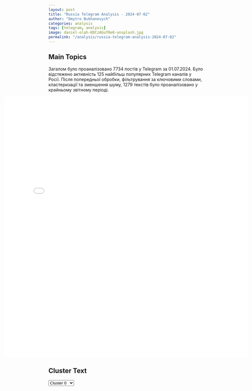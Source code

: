 ```yaml
---
layout: post
title: "Russia Telegram Analysis - 2024-07-02"
author: "Dmytro Bukhanevych"
categories: analysis
tags: [telegram, analysis]
image: daniel-olah-KDCzAGuf0e8-unsplash.jpg
permalink: "/analysis/russia-telegram-analysis-2024-07-02"
---
```


<style>
    /* Adjusting iframe-container styles */
    .wide-iframe-container {
        width: calc(100% + 30vw);  /* Extending the width */
        margin-left: -15vw;       /* Negative margin to push to the left */
        overflow: hidden;         /* In case the iframe content spills over */
    }

    .wide-iframe-container iframe {
        width: 100%;  /* Making the iframe take the full width of its container */
        border: none; /* Removing any borders from the iframe */
    }

    /* Toggle mechanism */
    .hidden {
        display: none;
    }
    
    .show-content-target:checked + .show-content {
        display: block;
    }
</style>

<h2>Main Topics</h2>
<p>Загалом було проаналізовано 7734 постів у Telegram за 01.07.2024. Було відстежено активність 125 найбільш популярних Telegram каналів у Росії. Після попередньої обробки, фільтрування за ключовими словами, кластеризації та зменшення шуму, 1279 текстів було проаналізовано у крайньому звітному періоді.</p>
<!-- Embedding Main Plotly Visualization -->
<div class="wide-iframe-container">
    <iframe src="{{site.baseurl}}/visualizations/2024-07-02/fig_topics_time.html" height="850"></iframe>
</div>


<h2>Cluster Text</h2>

<!-- Dropdown to select a cluster -->
<select id="clusterSelector" onchange="displayClusterText()">
<option value="0">Cluster 0</option><option value="1">Cluster 1</option><option value="2">Cluster 2</option><option value="3">Cluster 3</option><option value="4">Cluster 4</option><option value="5">Cluster 5</option><option value="6">Cluster 6</option><option value="7">Cluster 7</option><option value="8">Cluster 8</option><option value="9">Cluster 9</option><option value="10">Cluster 10</option><option value="11">Cluster 11</option>
</select>

<!-- Display area for the selected cluster's text -->
<div id="clusterTextDisplay" class="hidden"></div>

<script type="text/javascript">
    var clusterDetails = {"0": "<b>Total Posts:</b> 76<br><b>Date:</b> 2024-07-01 06:03:25+00:00<br><b>Author:</b> varlamov_news<br><b>Link:</b> https://t.me/s/varlamov_news/52582<br><b>Subscribers:</b> 1193502<br><b>Text:</b> \u0422\u0435\u043a\u0441\u0442: \u0421\u0435\u043c\u044c\u044f \u0411\u0430\u0439\u0434\u0435\u043d\u0430 \u043f\u0440\u0438\u0437\u044b\u0432\u0430\u0435\u0442 \u0435\u0433\u043e \u043f\u0440\u043e\u0434\u043e\u043b\u0436\u0430\u0442\u044c \u043f\u0440\u0435\u0434\u0432\u044b\u0431\u043e\u0440\u043d\u0443\u044e \u0433\u043e\u043d\u043a\u0443, \u00ab\u0432\u0441\u044f \u0441\u0435\u043c\u044c\u044f \u0435\u0434\u0438\u043d\u0430\u00bb; \u043e\u0431\u0441\u0443\u0436\u0434\u0430\u044e\u0442\u0441\u044f \u0432\u0430\u0440\u0438\u0430\u043d\u0442\u044b \u0434\u0430\u043b\u044c\u043d\u0435\u0439\u0448\u0438\u0445 \u0434\u0435\u0439\u0441\u0442\u0432\u0438\u0439 \u0411\u0430\u0439\u0434\u0435\u043d\u0430, \u0441\u0440\u0435\u0434\u0438 \u043d\u0438\u0445 \u043f\u0440\u043e\u0432\u0435\u0434\u0435\u043d\u0438\u0435 \u043f\u0440\u0435\u0441\u0441-\u043a\u043e\u043d\u0444\u0435\u0440\u0435\u043d\u0446\u0438\u0438 \u0438\u043b\u0438 \u0434\u0430\u0447\u0430 \u0438\u043d\u0442\u0435\u0440\u0432\u044c\u044e \u2014 \u0438\u0441\u0442\u043e\u0447\u043d\u0438\u043a\u0438 The New York Times\u041d\u0430 \u043f\u0440\u043e\u0448\u043b\u043e\u0439 \u043d\u0435\u0434\u0435\u043b\u0435 \u0441\u043e\u0441\u0442\u043e\u044f\u043b\u0438\u0441\u044c \u0442\u0435\u043b\u0435\u0432\u0438\u0437\u0438\u043e\u043d\u043d\u044b\u0435 \u0434\u0435\u0431\u0430\u0442\u044b \u043c\u0435\u0436\u0434\u0443 \u0411\u0430\u0439\u0434\u0435\u043d\u043e\u043c \u0438 \u0422\u0440\u0430\u043c\u043f\u043e\u043c, \u043d\u0430 \u043a\u043e\u0442\u043e\u0440\u044b\u0445, \u043a\u0430\u043a \u0441\u0447\u0438\u0442\u0430\u0435\u0442\u0441\u044f, \u0434\u0435\u0439\u0441\u0442\u0432\u0443\u044e\u0449\u0438\u0439 \u043f\u0440\u0435\u0437\u0438\u0434\u0435\u043d\u0442 \u0421\u0428\u0410 \u0432\u044b\u0441\u0442\u0443\u043f\u0438\u043b \u043f\u0440\u043e\u0432\u0430\u043b\u044c\u043d\u043e. \u0414\u0432\u0435 \u0442\u0440\u0435\u0442\u0438 \u0442\u0435\u043b\u0435\u0437\u0440\u0438\u0442\u0435\u043b\u0435\u0439 \u043d\u0430\u0437\u0432\u0430\u043b\u0438 \u043f\u043e\u0431\u0435\u0434\u0438\u0442\u0435\u043b\u0435\u043c \u0422\u0440\u0430\u043c\u043f\u0430.\u0412\u044b\u0441\u0442\u0443\u043f\u043b\u0435\u043d\u0438\u0435 \u0411\u0430\u0439\u0434\u0435\u043d\u0430 \u043d\u0430 \u0434\u0435\u0431\u0430\u0442\u0430\u0445 \u0441\u043f\u0440\u043e\u0432\u043e\u0446\u0438\u0440\u043e\u0432\u0430\u043b\u043e \u0440\u0430\u0437\u0433\u043e\u0432\u043e\u0440\u044b \u043e \u0435\u0433\u043e \u0432\u043e\u0437\u043c\u043e\u0436\u043d\u043e\u043c \u0441\u043d\u044f\u0442\u0438\u0438 \u0441 \u043f\u0440\u0435\u0434\u0432\u044b\u0431\u043e\u0440\u043d\u043e\u0439 \u0433\u043e\u043d\u043a\u0438. \u0418\u0441\u0442\u043e\u0447\u043d\u0438\u043a NBC \u0443\u0442\u0432\u0435\u0440\u0436\u0434\u0430\u043b, \u0447\u0442\u043e \u0442\u043e\u043b\u044c\u043a\u043e \u0436\u0435\u043d\u0430 \u0411\u0430\u0439\u0434\u0435\u043d\u0430 \u043c\u043e\u0436\u0435\u0442 \u0443\u0431\u0435\u0434\u0438\u0442\u044c \u0435\u0433\u043e \u043e\u0442\u043a\u0430\u0437\u0430\u0442\u044c\u0441\u044f \u043e\u0442 \u0443\u0447\u0430\u0441\u0442\u0438\u044f \u0432 \u0432\u044b\u0431\u043e\u0440\u0430\u0445.\u041e\u0447\u0435\u0440\u0435\u0434\u043d\u044b\u0435 \u043f\u0440\u0435\u0437\u0438\u0434\u0435\u043d\u0442\u0441\u043a\u0438\u0435 \u0432\u044b\u0431\u043e\u0440\u044b \u0432 \u0421\u0428\u0410 \u0437\u0430\u043f\u043b\u0430\u043d\u0438\u0440\u043e\u0432\u0430\u043d\u044b \u043d\u0430 5 \u043d\u043e\u044f\u0431\u0440\u044f. \u0411\u0430\u0439\u0434\u0435\u043d \u0438 \u0422\u0440\u0430\u043c\u043f \u043f\u043e\u043a\u0430 \u043d\u0430\u0445\u043e\u0434\u044f\u0442\u0441\u044f \u0432 \u0441\u0442\u0430\u0442\u0443\u0441\u0435 \u043f\u0440\u0435\u0434\u0432\u0430\u0440\u0438\u0442\u0435\u043b\u044c\u043d\u044b\u0445 \u043a\u0430\u043d\u0434\u0438\u0434\u0430\u0442\u043e\u0432 \u043e\u0442 \u0414\u0435\u043c\u043e\u043a\u0440\u0430\u0442\u0438\u0447\u0435\u0441\u043a\u043e\u0439 \u0438 \u0420\u0435\u0441\u043f\u0443\u0431\u043b\u0438\u043a\u0430\u043d\u0441\u043a\u043e\u0439 \u043f\u0430\u0440\u0442\u0438\u0439 \u0441\u043e\u043e\u0442\u0432\u0435\u0442\u0441\u0442\u0432\u0435\u043d\u043d\u043e. \u041e\u0436\u0438\u0434\u0430\u0435\u0442\u0441\u044f, \u0447\u0442\u043e \u043e\u0444\u0438\u0446\u0438\u0430\u043b\u044c\u043d\u043e \u0440\u0435\u0441\u043f\u0443\u0431\u043b\u0438\u043a\u0430\u043d\u0446\u044b \u043e\u0431\u044a\u044f\u0432\u044f\u0442 \u043e \u043a\u0430\u043d\u0434\u0438\u0434\u0430\u0442\u0435 \u043d\u0430 \u0441\u044a\u0435\u0437\u0434\u0435 \u0432 \u0438\u044e\u043b\u0435, \u0430 \u0434\u0435\u043c\u043e\u043a\u0440\u0430\u0442\u044b \u2014 \u043d\u0430 \u0441\u044a\u0435\u0437\u0434\u0435 \u0432 \u0430\u0432\u0433\u0443\u0441\u0442\u0435.", "1": "<b>Total Posts:</b> 149<br><b>Date:</b> 2024-07-01 09:01:22+00:00<br><b>Author:</b> chp_donetska<br><b>Link:</b> https://t.me/s/chp_donetska/101469<br><b>Subscribers:</b> 326771<br><b>Text:</b> \u0422\u0435\u043a\u0441\u0442: \u2757\ufe0f\u0412 \u043d\u0435\u0431\u0435 \u0414\u041d\u0420 \u0440\u0430\u0431\u043e\u0442\u0430\u0435\u0442 \u041f\u0412\u041e. \u0421\u043e\u043e\u0431\u0449\u0430\u0435\u0442\u0441\u044f \u043e \u043f\u0440\u0438\u043b\u0435\u0442\u0430\u0445 \u0432 \u0421\u043e\u0432\u0435\u0442\u0441\u043a\u043e\u043c \u0440\u0430\u0439\u043e\u043d\u0435 \u041c\u0430\u043a\u0435\u0435\u0432\u043a\u0438. \u041f\u0435\u0442\u0440\u043e\u0432\u0441\u043a\u0438\u0439 \u0440\u0430\u0439\u043e\u043d \u0414\u043e\u043d\u0435\u0446\u043a\u0430 \u043f\u043e\u0434 \u043e\u0431\u0441\u0442\u0440\u0435\u043b\u043e\u043c \u0441\u043e \u0441\u0442\u043e\u0440\u043e\u043d\u044b \u0412\u0421\u0423.\ud83d\udcac\u041d\u0430\u043f\u0438\u0441\u0430\u0442\u044c \u043d\u0430\u043c \u041f\u043e\u0434\u043f\u0438\u0441\u0430\u0442\u044c\u0441\u044f \u043d\u0430 \u043a\u0430\u043d\u0430\u043b\u2705", "2": "<b>Total Posts:</b> 79<br><b>Date:</b> 2024-07-01 16:26:18+00:00<br><b>Author:</b> ukraina_ru<br><b>Link:</b> https://t.me/s/ukraina_ru/206858<br><b>Subscribers:</b> 432248<br><b>Text:</b> \u0422\u0435\u043a\u0441\u0442: \u26a1 \u0412 \u0421\u0435\u0432\u0430\u0441\u0442\u043e\u043f\u043e\u043b\u0435 \u0440\u0430\u0431\u043e\u0442\u0430\u0435\u0442 \u041f\u0412\u041e.  \u0412\u0441\u0435 \u0441\u043b\u0443\u0436\u0431\u044b \u043f\u0440\u0438\u0432\u0435\u0434\u0435\u043d\u044b \u0432 \u0441\u043e\u0441\u0442\u043e\u044f\u043d\u0438\u0435 \u0431\u043e\u0435\u0432\u043e\u0439 \u0433\u043e\u0442\u043e\u0432\u043d\u043e\u0441\u0442\u0438, - \u0433\u0443\u0431\u0435\u0440\u043d\u0430\u0442\u043e\u0440 \u041c\u0438\u0445\u0430\u0438\u043b \u0420\u0430\u0437\u0432\u043e\u0436\u0430\u0435\u0432", "3": "<b>Total Posts:</b> 200<br><b>Date:</b> 2024-07-01 19:34:06+00:00<br><b>Author:</b> dva_majors<br><b>Link:</b> https://t.me/s/dva_majors/46566<br><b>Subscribers:</b> 730390<br><b>Text:</b> \u0422\u0435\u043a\u0441\u0442: \ud83c\uddf7\ud83c\uddfa\ud83c\uddfa\ud83c\udde6 \u0422\u0435\u043c \u0432\u0440\u0435\u043c\u0435\u043d\u0435\u043c \u0432 \u0421\u0435\u0442\u0438 \u043f\u043e\u044f\u0432\u0438\u043b\u0438\u0441\u044c \u043a\u0430\u0434\u0440\u044b \u043e\u0431\u044a\u0435\u043a\u0442\u0438\u0432\u043d\u043e\u0433\u043e \u043a\u043e\u043d\u0442\u0440\u043e\u043b\u044f \u0440\u0435\u0437\u0443\u043b\u044c\u0442\u0430\u0442\u0438\u0432\u043d\u043e\u0433\u043e \u0434\u043d\u0435\u0432\u043d\u043e\u0433\u043e \u0443\u0434\u0430\u0440\u0430 \u043f\u043e \u0430\u044d\u0440\u043e\u0434\u0440\u043e\u043c\u0443 \u041c\u0438\u0440\u0433\u043e\u0440\u043e\u0434 \u0432 \u041f\u043e\u043b\u0442\u0430\u0432\u0441\u043a\u043e\u0439 \u043e\u0431\u043b\u0430\u0441\u0442\u0438 \u0432 140 \u043a\u043c \u043e\u0442 \u043b\u0438\u043d\u0438\u0438 \u0444\u0440\u043e\u043d\u0442\u0430, \u043a\u043e\u0442\u043e\u0440\u044b\u0439 \u0432 \u043f\u043e\u0441\u043b\u0435\u0434\u043d\u0435\u0435 \u0432\u0440\u0435\u043c\u044f \u0434\u043e\u0432\u043e\u043b\u044c\u043d\u043e \u0447\u0430\u0441\u0442\u043e \u0441\u0442\u0430\u043d\u043e\u0432\u0438\u0442\u0441\u044f \u043e\u0431\u044a\u0435\u043a\u0442\u043e\u043c \u0440\u043e\u0441\u0441\u0438\u0439\u0441\u043a\u0438\u0445 \u0430\u0442\u0430\u043a. \u0412 \u0440\u0435\u0437\u0443\u043b\u044c\u0442\u0430\u0442\u0435 \u043f\u0440\u0438\u043b\u0435\u0442\u0430 \u0440\u0430\u043a\u0435\u0442\u044b \u00ab\u0418\u0441\u043a\u0430\u043d\u0434\u0435\u0440\u0430\u00bb \u0441 \u043e\u0441\u043a\u043e\u043b\u043e\u0447\u043d\u043e-\u0444\u0443\u0433\u0430\u0441\u043d\u043e\u0439 \u0431\u043e\u0435\u0432\u043e\u0439 \u0447\u0430\u0441\u0442\u044c\u044e \u0431\u044b\u043b\u0438 \u0443\u043d\u0438\u0447\u0442\u043e\u0436\u0435\u043d\u044b \u0434\u0432\u0430 \u0438\u0441\u0442\u0440\u0435\u0431\u0438\u0442\u0435\u043b\u044f \u0421\u0443-27. \u0415\u0449\u0435 \u0447\u0435\u0442\u044b\u0440\u0435 \u0431\u043e\u0440\u0442\u0430 \u043d\u0430\u043a\u0440\u044b\u043b\u0438 \u043a\u0430\u0441\u0441\u0435\u0442\u043d\u044b\u043c\u0438 \u0431\u043e\u0435\u043f\u0440\u0438\u043f\u0430\u0441\u0430\u043c\u0438, \u043f\u0440\u0438\u0447\u0435\u043c \u0441 \u0432\u044b\u0441\u043e\u043a\u043e\u0439 \u0432\u0435\u0440\u043e\u044f\u0442\u043d\u043e\u0441\u0442\u044c\u044e \u043a\u0430\u043a \u043c\u0438\u043d\u0438\u043c\u0443\u043c \u0447\u0430\u0441\u0442\u044c \u043d\u0435\u0440\u0435\u043c\u043e\u043d\u0442\u043d\u043e\u043f\u0440\u0438\u0433\u043e\u0434\u043d\u0430.\u0412 \u0438\u0442\u043e\u0433\u0435 \u0437\u0430 \u043e\u0434\u0438\u043d \u043d\u0430\u043b\u0435\u0442 \u0412\u0421 \u0420\u0424 \u0432\u044b\u0432\u0435\u043b\u0438 \u0438\u0437 \u0441\u0442\u0440\u043e\u044f \u0441\u0440\u0430\u0437\u0443 \u0448\u0435\u0441\u0442\u044c \u0431\u043e\u0435\u0432\u044b\u0445 \u0441\u0430\u043c\u043e\u043b\u0435\u0442\u043e\u0432 \u0412\u0421\u0423, \u0447\u0442\u043e \u044f\u0432\u043b\u044f\u0435\u0442\u0441\u044f \u043b\u0443\u0447\u0448\u0438\u043c \u0440\u0435\u0437\u0443\u043b\u044c\u0442\u0430\u0442\u043e\u043c \u0441 \u043d\u0430\u0447\u0430\u043b\u0430 \u0421\u0412\u041e. \u0421\u043a\u043e\u0440\u0435\u0435 \u0432\u0441\u0435\u0433\u043e, \u0443\u043a\u0440\u0430\u0438\u043d\u0441\u043a\u0438\u0435 \u0444\u043e\u0440\u043c\u0438\u0440\u043e\u0432\u0430\u043d\u0438\u044f \u0442\u0430\u043a\u0436\u0435 \u043f\u043e\u043d\u0435\u0441\u043b\u0438 \u043f\u043e\u0442\u0435\u0440\u0438 \u0432 \u043b\u0435\u0442\u043d\u043e\u043c \u0438 \u0438\u043d\u0436\u0435\u043d\u0435\u0440\u043d\u043e-\u0442\u0435\u0445\u043d\u0438\u0447\u0435\u0441\u043a\u043e\u043c \u0441\u043e\u0441\u0442\u0430\u0432\u0435 \u2014 \u043d\u0430 \u044d\u0442\u043e \u043a\u043e\u0441\u0432\u0435\u043d\u043d\u043e \u0443\u043a\u0430\u0437\u044b\u0432\u0430\u044e\u0442 \u0441\u043e\u043e\u0431\u0449\u0435\u043d\u0438\u044f \u0440\u0435\u0441\u0443\u0440\u0441\u043e\u0432 \u043f\u0440\u043e\u0442\u0438\u0432\u043d\u0438\u043a\u0430.\ud83d\udccc \u0412\u0441\u0435\u0433\u043e \u0441 \u043d\u0430\u0447\u0430\u043b\u0430 \u0433\u043e\u0434\u0430 \u0440\u043e\u0441\u0441\u0438\u0439\u0441\u043a\u0438\u0435 \u0432\u043e\u0439\u0441\u043a\u0430 \u043f\u043e\u0440\u0430\u0437\u0438\u043b\u0438 \u043d\u0430 \u0432\u0440\u0430\u0436\u0435\u0441\u043a\u0438\u0445 \u0430\u044d\u0440\u043e\u0434\u0440\u043e\u043c\u0430\u0445 \u043a\u0430\u043a \u043c\u0438\u043d\u0438\u043c\u0443\u043c 14 \u0441\u0430\u043c\u043e\u043b\u0435\u0442\u043e\u0432 \u2014 \u0441\u0435\u043c\u044c \u0438\u0441\u0442\u0440\u0435\u0431\u0438\u0442\u0435\u043b\u0435\u0439 \u0421\u0443-27 \u0438 \u0447\u0435\u0442\u044b\u0440\u0435 \u041c\u0438\u0413-29, \u0434\u0432\u0430 \u0448\u0442\u0443\u0440\u043c\u043e\u0432\u0438\u043a\u0430 \u0421\u0443-25 \u0438 \u043e\u0434\u0438\u043d \u0443\u0447\u0435\u0431\u043d\u043e-\u0431\u043e\u0435\u0432\u043e\u0439 \u041b-39. \u0412 \u0441\u043f\u0438\u0441\u043e\u043a \u0432\u043e\u0448\u043b\u0438 \u043b\u0438\u0448\u044c \u044d\u043f\u0438\u0437\u043e\u0434\u044b, \u043f\u043e\u0434\u0442\u0432\u0435\u0440\u0436\u0434\u0435\u043d\u043d\u044b\u0435 \u043a\u0430\u0434\u0440\u0430\u043c\u0438 \u0432 \u043e\u0442\u043a\u0440\u044b\u0442\u044b\u0445 \u0438\u0441\u0442\u043e\u0447\u043d\u0438\u043a\u0430\u0445, \u043f\u043e\u044d\u0442\u043e\u043c\u0443 \u0440\u0435\u0430\u043b\u044c\u043d\u044b\u0435 \u043f\u043e\u0442\u0435\u0440\u0438 \u043e\u043f\u0435\u0440\u0430\u0442\u0438\u0432\u043d\u043e-\u0442\u0430\u043a\u0442\u0438\u0447\u0435\u0441\u043a\u043e\u0439 \u0430\u0432\u0438\u0430\u0446\u0438\u0438 \u0412\u0421\u0423 \u043d\u0430 \u0437\u0435\u043c\u043b\u0435 \u043c\u043e\u0433\u0443\u0442 \u0431\u044b\u0442\u044c \u0435\u0449\u0435 \u0432\u044b\u0448\u0435.\u0412\u043e\u043e\u0431\u0449\u0435, \u0433\u043b\u044f\u0434\u044f \u043d\u0430 \u0442\u0430\u043a\u0438\u0435 \u0441\u0432\u0438\u0434\u0435\u0442\u0435\u043b\u044c\u0441\u0442\u0432\u0430 \u043a\u0430\u0447\u0435\u0441\u0442\u0432\u0435\u043d\u043d\u043e\u0433\u043e \u0440\u043e\u0441\u0442\u0430 \u0432\u043e\u0437\u043c\u043e\u0436\u043d\u043e\u0441\u0442\u0435\u0439 \u0412\u0421 \u0420\u0424 \u043f\u043e \u043e\u0431\u043d\u0430\u0440\u0443\u0436\u0435\u043d\u0438\u044e \u0438 \u043e\u043f\u0435\u0440\u0430\u0442\u0438\u0432\u043d\u043e\u043c\u0443 \u0443\u043d\u0438\u0447\u0442\u043e\u0436\u0435\u043d\u0438\u044e \u0446\u0435\u043b\u0435\u0439 \u0432 \u0433\u043b\u0443\u0431\u043e\u043a\u043e\u043c \u0442\u044b\u043b\u0443 \u0412\u0421\u0423 \u043d\u0430 \u0443\u043c \u043f\u0440\u0438\u0445\u043e\u0434\u0438\u0442 \u043e\u0434\u043d\u0430 \u0444\u0440\u0430\u0437\u0430 \u2014 \u00ab\u044d\u0445, \u0431\u044b\u043b\u043e \u0442\u0430\u043a\u043e\u0435 \u0431\u044b \u0432 \u0441\u0430\u043c\u043e\u043c \u043d\u0430\u0447\u0430\u043b\u0435 \u0421\u0412\u041e\u2026\u00bb#\u041f\u043e\u043b\u0442\u0430\u0432\u0430 #\u0420\u043e\u0441\u0441\u0438\u044f #\u0423\u043a\u0440\u0430\u0438\u043d\u0430@rybar\u041f\u043e\u0434\u0434\u0435\u0440\u0436\u0430\u0442\u044c \u043d\u0430\u0441", "4": "<b>Total Posts:</b> 17<br><b>Date:</b> 2024-07-01 15:36:50+00:00<br><b>Author:</b> solovievlive<br><b>Link:</b> https://t.me/s/SolovievLive/266860<br><b>Subscribers:</b> 1335323<br><b>Text:</b> \u0422\u0435\u043a\u0441\u0442: \u2757\ufe0f\u0412\u043b\u0430\u0434\u0438\u043c\u0438\u0440 \u041f\u0443\u0442\u0438\u043d \u0440\u0430\u0441\u043f\u043e\u0440\u044f\u0434\u0438\u043b\u0441\u044f \u0441\u043e\u0437\u0434\u0430\u0442\u044c \u0432 \u041c\u043e\u0441\u043a\u0432\u0435 \u043d\u0430\u0446\u0438\u043e\u043d\u0430\u043b\u044c\u043d\u044b\u0439 \u0446\u0435\u043d\u0442\u0440 \"\u0420\u043e\u0441\u0441\u0438\u044f\" \u0434\u043b\u044f \u0441\u043e\u0445\u0440\u0430\u043d\u0435\u043d\u0438\u044f \u043d\u0430\u0441\u043b\u0435\u0434\u0438\u044f \u043e\u0434\u043d\u043e\u0438\u043c\u0435\u043d\u043d\u043e\u0439 \u0432\u044b\u0441\u0442\u0430\u0432\u043a\u0438.", "5": "<b>Total Posts:</b> 17<br><b>Date:</b> 2024-07-01 14:43:26+00:00<br><b>Author:</b> rian_ru<br><b>Link:</b> https://t.me/s/rian_ru/251571<br><b>Subscribers:</b> 3235460<br><b>Text:</b> \u0422\u0435\u043a\u0441\u0442: \u0412\u0435\u0440\u0445\u043e\u0432\u043d\u044b\u0439 \u0441\u0443\u0434 \u0421\u0428\u0410 \u043e\u0442\u043a\u0430\u0437\u0430\u043b\u0441\u044f \u043f\u0440\u0438\u0437\u043d\u0430\u0442\u044c \u0437\u0430 \u0422\u0440\u0430\u043c\u043f\u043e\u043c \u0430\u0431\u0441\u043e\u043b\u044e\u0442\u043d\u044b\u0439 \u0438\u043c\u043c\u0443\u043d\u0438\u0442\u0435\u0442 \u043e\u0442 \u044e\u0440\u0438\u0434\u0438\u0447\u0435\u0441\u043a\u043e\u0433\u043e \u043f\u0440\u0435\u0441\u043b\u0435\u0434\u043e\u0432\u0430\u043d\u0438\u044f \u0437\u0430 \u0434\u0435\u0439\u0441\u0442\u0432\u0438\u044f \u0432 \u0431\u044b\u0442\u043d\u043e\u0441\u0442\u044c \u043f\u0440\u0435\u0437\u0438\u0434\u0435\u043d\u0442\u043e\u043c.\u0420\u0435\u0447\u044c \u0438\u0434\u0435\u0442 \u043e \u0434\u0435\u043b\u0435 \u043f\u043e \u043f\u043e\u0432\u043e\u0434\u0443 \u0432\u043e\u0437\u043c\u043e\u0436\u043d\u043e\u0439 \u043f\u0440\u0438\u0447\u0430\u0441\u0442\u043d\u043e\u0441\u0442\u0438 \u0422\u0440\u0430\u043c\u043f\u0430 \u043a \u043f\u043e\u043f\u044b\u0442\u043a\u0430\u043c \u0441\u043e\u0445\u0440\u0430\u043d\u0438\u0442\u044c \u0432\u043b\u0430\u0441\u0442\u044c \u0438 \u0431\u0435\u0441\u043f\u043e\u0440\u044f\u0434\u043a\u0430\u043c \u0432 \u041a\u0430\u043f\u0438\u0442\u043e\u043b\u0438\u0438. \u0410\u043f\u0435\u043b\u043b\u044f\u0446\u0438\u043e\u043d\u043d\u044b\u0439 \u0441\u0443\u0434 \u0432 \u043e\u043a\u0440\u0443\u0433\u0435 \u041a\u043e\u043b\u0443\u043c\u0431\u0438\u044f \u0440\u0430\u043d\u0435\u0435 \u043f\u043e\u0441\u0442\u0430\u043d\u043e\u0432\u0438\u043b, \u0447\u0442\u043e \u0438\u043c\u043c\u0443\u043d\u0438\u0442\u0435\u0442\u0430 \u0443 \u0422\u0440\u0430\u043c\u043f\u0430 \u043f\u043e \u044d\u0442\u043e\u043c\u0443 \u043f\u043e\u0432\u043e\u0434\u0443 \u043d\u0435\u0442.\u0421\u0430\u043c \u044d\u043a\u0441-\u043f\u0440\u0435\u0437\u0438\u0434\u0435\u043d\u0442 \u0441 \u044d\u0442\u0438\u043c \u0440\u0435\u0448\u0435\u043d\u0438\u0435\u043c \u0431\u044b\u043b \u043d\u0435 \u0441\u043e\u0433\u043b\u0430\u0441\u0435\u043d \u0438 \u0437\u0430\u044f\u0432\u043b\u044f\u043b, \u0447\u0442\u043e \u0435\u0433\u043e \u043d\u0435\u043b\u044c\u0437\u044f \u0441\u0443\u0434\u0438\u0442\u044c \u0437\u0430 \u0434\u0435\u0439\u0441\u0442\u0432\u0438\u044f, \u043e\u0442\u043d\u043e\u0441\u044f\u0449\u0438\u0435\u0441\u044f \u043a \u043f\u0435\u0440\u0438\u043e\u0434\u0443 \u043f\u0440\u0435\u0431\u044b\u0432\u0430\u043d\u0438\u044f \u0432 \u0434\u043e\u043b\u0436\u043d\u043e\u0441\u0442\u0438 \u043f\u0440\u0435\u0437\u0438\u0434\u0435\u043d\u0442\u0430.\u0412 \u0441\u0435\u0433\u043e\u0434\u043d\u044f\u0448\u043d\u0435\u043c \u043f\u043e\u0441\u0442\u0430\u043d\u043e\u0432\u043b\u0435\u043d\u0438\u0438 \u0433\u043e\u0432\u043e\u0440\u0438\u0442\u0441\u044f, \u0447\u0442\u043e \u043f\u0440\u0435\u0437\u0438\u0434\u0435\u043d\u0442 \u043d\u0435\u043f\u043e\u0434\u0441\u0443\u0434\u0435\u043d \u0442\u043e\u043b\u044c\u043a\u043e \u0437\u0430 \u0434\u0435\u0439\u0441\u0442\u0432\u0438\u044f, \u0441\u043e\u0432\u0435\u0440\u0448\u0435\u043d\u043d\u044b\u0435 \u0438\u043c \u0432 \u043e\u0444\u0438\u0446\u0438\u0430\u043b\u044c\u043d\u043e\u043c \u043a\u0430\u0447\u0435\u0441\u0442\u0432\u0435. \u041d\u043e \u043c\u043d\u043e\u0433\u043e\u0435 \u0438\u0437 \u0442\u043e\u0433\u043e, \u0447\u0442\u043e \u0435\u043c\u0443 \u0438\u043d\u043a\u0440\u0438\u043c\u0438\u043d\u0438\u0440\u0443\u044e\u0442, \u043f\u043e\u0434 \u044d\u0442\u0443 \u043a\u0430\u0442\u0435\u0433\u043e\u0440\u0438\u044e, \u0432\u043e\u0437\u043c\u043e\u0436\u043d\u043e, \u043d\u0435 \u043f\u043e\u0434\u043f\u0430\u0434\u0430\u0435\u0442.", "6": "<b>Total Posts:</b> 283<br><b>Date:</b> 2024-07-01 09:40:10+00:00<br><b>Author:</b> chp_crimea<br><b>Link:</b> https://t.me/s/chp_crimea/44440<br><b>Subscribers:</b> 360099<br><b>Text:</b> \u0422\u0435\u043a\u0441\u0442: \u2757\u0412\u0430\u0436\u043d\u044b\u0435 \u0437\u0430\u044f\u0432\u043b\u0435\u043d\u0438\u044f \u041f\u0435\u0441\u043a\u043e\u0432\u0430 \u043d\u0430 \u0431\u0440\u0438\u0444\u0438\u043d\u0433\u0435:\ud83d\udd34\u0417\u0430\u044f\u0432\u043b\u0435\u043d\u0438\u044f \u043e \u0441\u0442\u044f\u0433\u0438\u0432\u0430\u043d\u0438\u0438 \u0423\u043a\u0440\u0430\u0438\u043d\u043e\u0439 \u0432\u043e\u0439\u0441\u043a \u043a \u0431\u0435\u043b\u043e\u0440\u0443\u0441\u0441\u043a\u043e\u0439 \u0433\u0440\u0430\u043d\u0438\u0446\u0435 - \u044d\u0442\u043e \u043f\u043e\u0432\u043e\u0434 \u0434\u043b\u044f \u0431\u0435\u0441\u043f\u043e\u043a\u043e\u0439\u0441\u0442\u0432\u0430 \u0438 \u0434\u043b\u044f \u041c\u043e\u0441\u043a\u0432\u044b.\ud83d\udd34\u0412 \u041a\u0440\u0435\u043c\u043b\u0435 \u043d\u0430\u0437\u0432\u0430\u043b\u0438 \u0443\u0449\u0435\u043c\u043b\u0435\u043d\u0438\u0435\u043c \u043f\u0440\u0430\u0432 \u0440\u043e\u0441\u0441\u0438\u0439\u0441\u043a\u0438\u0445 \u0421\u041c\u0418 \u043e\u0442\u043a\u0430\u0437 \u041d\u0410\u0422\u041e \u0432 \u0430\u043a\u043a\u0440\u0435\u0434\u0438\u0442\u0430\u0446\u0438\u0438 \u043d\u0430 \u0441\u0430\u043c\u043c\u0438\u0442.\ud83d\udd34\u041c\u043e\u0441\u043a\u0432\u0430 \u043d\u0435 \u0436\u0434\u0435\u0442 \u043e\u0442 \u041d\u0410\u0422\u041e \u043e\u0442\u043a\u0440\u044b\u0442\u043e\u0441\u0442\u0438 \u0438 \u0442\u0440\u0430\u043d\u0441\u043f\u0430\u0440\u0435\u043d\u0442\u043d\u043e\u0441\u0442\u0438, \u043e\u0441\u0443\u0436\u0434\u0430\u0435\u0442 \u0434\u0438\u0441\u043a\u0440\u0438\u043c\u0438\u043d\u0430\u0446\u0438\u043e\u043d\u043d\u044b\u0435 \u0443\u043f\u0440\u0430\u0436\u043d\u0435\u043d\u0438\u044f \u0432 \u043e\u0442\u043d\u043e\u0448\u0435\u043d\u0438\u0438 \u0440\u043e\u0441\u0441\u0438\u0439\u0441\u043a\u0438\u0445 \u0421\u041c\u0418.\ud83d\udd34\u0420\u043e\u0441\u0441\u0438\u044f \u043f\u0440\u0438\u0432\u0435\u0440\u0436\u0435\u043d\u0430 \u0441\u0432\u043e\u0438\u043c \u043e\u0431\u044f\u0437\u0430\u0442\u0435\u043b\u044c\u0441\u0442\u0432\u0430\u043c \u0432 \u0421\u043e\u0432\u0431\u0435\u0437\u0435 \u041e\u041e\u041d, \u0437\u0430\u043d\u0438\u043c\u0430\u0435\u0442 \u043e\u0442\u0432\u0435\u0442\u0441\u0442\u0432\u0435\u043d\u043d\u0443\u044e \u043f\u043e\u0437\u0438\u0446\u0438\u044e \u0438 \u043f\u0440\u0438\u0437\u044b\u0432\u0430\u0435\u0442 \u043a \u044d\u0442\u043e\u043c\u0443 \u0434\u0440\u0443\u0433\u0438\u0435 \u0441\u0442\u0440\u0430\u043d\u044b.\ud83d\udd34\u041e \u0432\u043e\u0437\u043c\u043e\u0436\u043d\u043e\u0441\u0442\u0438 \u0434\u0438\u0430\u043b\u043e\u0433\u0430 \u0441 \u0423\u043a\u0440\u0430\u0438\u043d\u043e\u0439 \u043f\u043e \u0437\u0435\u0440\u043d\u043e\u0432\u043e\u0439 \u0441\u0434\u0435\u043b\u043a\u0435: \u041f\u0443\u0442\u0438\u043d \u043d\u0435\u043e\u0434\u043d\u043e\u043a\u0440\u0430\u0442\u043d\u043e \u0433\u043e\u0432\u043e\u0440\u0438\u043b, \u0447\u0442\u043e \u0420\u043e\u0441\u0441\u0438\u044f \u043e\u0442\u043a\u0440\u044b\u0442\u0430 \u0434\u043b\u044f \u043b\u044e\u0431\u043e\u0433\u043e \u0434\u0438\u0430\u043b\u043e\u0433\u0430 \u0434\u043b\u044f \u0434\u043e\u0441\u0442\u0438\u0436\u0435\u043d\u0438\u044f \u0441\u0432\u043e\u0438\u0445 \u0446\u0435\u043b\u0435\u0439.\ud83d\udd34\u041f\u0443\u0442\u0438\u043d \u0432 \u041a\u0440\u0435\u043c\u043b\u0435 \u043f\u0440\u0438\u043c\u0435\u0442 \u0441 \u0434\u043e\u043a\u043b\u0430\u0434\u043e\u043c \u0433\u043b\u0430\u0432\u0443 \u041c\u0438\u043d\u043e\u0431\u0440\u043d\u0430\u0443\u043a\u0438 \u0424\u0430\u043b\u044c\u043a\u043e\u0432\u0430.\ud83d\udd34\u041f\u0443\u0442\u0438\u043d \u0432 \u043f\u043e\u043d\u0435\u0434\u0435\u043b\u044c\u043d\u0438\u043a \u0431\u0443\u0434\u0435\u0442 \u0433\u043e\u0442\u043e\u0432\u0438\u0442\u044c\u0441\u044f \u043a \u043f\u0440\u0435\u0434\u0441\u0442\u043e\u044f\u0449\u0435\u043c\u0443 \u0441\u0430\u043c\u043c\u0438\u0442\u0443 \u0428\u041e\u0421 \u0432 \u0410\u0441\u0442\u0430\u043d\u0435.", "7": "<b>Total Posts:</b> 38<br><b>Date:</b> 2024-07-01 16:05:11+00:00<br><b>Author:</b> readovkanews<br><b>Link:</b> https://t.me/s/readovkanews/82386<br><b>Subscribers:</b> 2622565<br><b>Text:</b> \u0422\u0435\u043a\u0441\u0442: \u0424\u0440\u0430\u043d\u0446\u0443\u0437\u0441\u043a\u0438\u0435 \u043f\u0430\u0440\u043b\u0430\u043c\u0435\u043d\u0442\u0441\u043a\u0438\u0435 \u0432\u044b\u0431\u043e\u0440\u044b: \u043a\u043e\u043d\u0435\u0446 \u0434\u043b\u044f \u041c\u0430\u043a\u0440\u043e\u043d\u0430, \u043d\u043e \u043d\u0435 \u043e\u0434\u043d\u043e\u0437\u043d\u0430\u0447\u043d\u0430\u044f \u043f\u043e\u0431\u0435\u0434\u0430 \u043f\u0440\u0430\u0432\u044b\u0445\u0420\u043e\u0441\u043f\u0443\u0441\u043a \u041d\u0430\u0446\u0438\u043e\u043d\u0430\u043b\u044c\u043d\u043e\u0433\u043e \u0441\u043e\u0431\u0440\u0430\u043d\u0438\u044f, \u0438\u043d\u0438\u0446\u0438\u0438\u0440\u043e\u0432\u0430\u043d\u043d\u044b\u0439 \u041c\u0430\u043a\u0440\u043e\u043d\u043e\u043c \u0441 \u0446\u0435\u043b\u044c\u044e \u043c\u043e\u0431\u0438\u043b\u0438\u0437\u0430\u0446\u0438\u0438 \u044d\u043b\u0435\u043a\u0442\u043e\u0440\u0430\u0442\u0430 \u043f\u043e\u0441\u043b\u0435 \u043f\u043e\u0440\u0430\u0436\u0435\u043d\u0438\u044f \u043d\u0430 \u0435\u0432\u0440\u043e\u043f\u0435\u0439\u0441\u043a\u0438\u0445 \u0432\u044b\u0431\u043e\u0440\u0430\u0445, \u043d\u0435 \u043e\u043f\u0440\u0430\u0432\u0434\u0430\u043b \u0441\u0435\u0431\u044f. \u0412\u043e \u0424\u0440\u0430\u043d\u0446\u0438\u0438 \u043d\u0430\u0431\u043b\u044e\u0434\u0430\u043b\u0430\u0441\u044c \u0440\u0435\u043a\u043e\u0440\u0434\u043d\u0430\u044f \u0437\u0430 40 \u043b\u0435\u0442 \u044f\u0432\u043a\u0430, \u0432 \u0440\u0430\u043c\u043a\u0430\u0445 \u043a\u043e\u0442\u043e\u0440\u043e\u0439 \u043f\u0440\u0435\u0437\u0438\u0434\u0435\u043d\u0442\u0441\u043a\u0430\u044f \u043a\u043e\u0430\u043b\u0438\u0446\u0438\u044f \u00ab\u0412\u043c\u0435\u0441\u0442\u0435 \u0437\u0430 \u0440\u0435\u0441\u043f\u0443\u0431\u043b\u0438\u043a\u0443\u00bb \u043f\u043e\u043b\u0443\u0447\u0438\u043b\u0430 \u043b\u0438\u0448\u044c 21% \u0433\u043e\u043b\u043e\u0441\u043e\u0432 \u0432 \u043f\u0435\u0440\u0432\u043e\u043c \u0442\u0443\u0440\u0435. \u041d\u0430\u0446\u0438\u043e\u043d\u0430\u043b\u0438\u0441\u0442\u044b \u0436\u0435 \u0432\u043e \u0433\u043b\u0430\u0432\u0435 \u0441 \u041b\u0435 \u041f\u0435\u043d, \u043d\u0430\u043f\u0440\u043e\u0442\u0438\u0432, \u043b\u0438\u0434\u0438\u0440\u0443\u044e\u0442 \u0441 33,2%, \u043d\u0430 \u0432\u0442\u043e\u0440\u043e\u043c \u043c\u0435\u0441\u0442\u0435 \u2014 \u043a\u043e\u0430\u043b\u0438\u0446\u0438\u044f \u043b\u0435\u0432\u044b\u0445 \u00ab\u041d\u043e\u0432\u044b\u0439 \u043d\u0430\u0440\u043e\u0434\u043d\u044b\u0439 \u0444\u0440\u043e\u043d\u0442\u00bb \u0441 28,1% \u0433\u043e\u043b\u043e\u0441\u043e\u0432. \u0412\u0442\u043e\u0440\u043e\u0439 \u0442\u0443\u0440 \u043d\u0430\u0437\u043d\u0430\u0447\u0435\u043d \u043d\u0430 7 \u0438\u044e\u043b\u044f, \u043f\u043e\u0441\u043b\u0435 \u043d\u0435\u0433\u043e \u043f\u0440\u0435\u0437\u0438\u0434\u0435\u043d\u0442 \u043f\u043e\u043f\u0440\u043e\u0431\u0443\u0435\u0442 \u043d\u0430\u0437\u043d\u0430\u0447\u0438\u0442\u044c \u043f\u0440\u0435\u043c\u044c\u0435\u0440-\u043c\u0438\u043d\u0438\u0441\u0442\u0440\u0430 \u0438\u0437 \u043f\u0430\u0440\u0442\u0438\u0438, \u043a\u043e\u0442\u043e\u0440\u0430\u044f \u043d\u0430\u0431\u0435\u0440\u0435\u0442 \u0431\u043e\u043b\u044c\u0448\u0438\u043d\u0441\u0442\u0432\u043e \u0433\u043e\u043b\u043e\u0441\u043e\u0432. \u0415\u0441\u043b\u0438 \u043d\u0438 \u043e\u0434\u043d\u0430 \u0438\u0437 \u043d\u0438\u0445 \u043d\u0435 \u043f\u043e\u043b\u0443\u0447\u0438\u0442 \u0431\u043e\u043b\u044c\u0448\u0438\u043d\u0441\u0442\u0432\u0430, \u0442\u043e \u043f\u0440\u0438\u0434\u0435\u0442\u0441\u044f \u0441\u043e\u0437\u0434\u0430\u0432\u0430\u0442\u044c \u043a\u043e\u0430\u043b\u0438\u0446\u0438\u044e.\u0418 \u0445\u043e\u0442\u044f \u0443 \u0444\u0440\u0430\u043d\u0446\u0443\u0437\u0441\u043a\u0438\u0445 \u043f\u0440\u0430\u0432\u044b\u0445, \u043a\u0430\u0437\u0430\u043b\u043e\u0441\u044c \u0431\u044b, \u0435\u0441\u0442\u044c \u0448\u0430\u043d\u0441 \u0441\u0444\u043e\u0440\u043c\u0438\u0440\u043e\u0432\u0430\u0442\u044c \u043f\u0440\u0430\u0432\u0438\u0442\u0435\u043b\u044c\u0441\u0442\u0432\u043e \u0432\u043e \u0433\u043b\u0430\u0432\u0435 \u0441 \u043b\u0438\u0434\u0435\u0440\u043e\u043c \u0441\u043f\u0438\u0441\u043a\u0430 \u0416\u043e\u0440\u0434\u0430\u043d\u043e\u043c \u0411\u0430\u0440\u0434\u0435\u043b\u043b\u043e\u0439 \u2014 \u043f\u043e \u0438\u0442\u043e\u0433\u0430\u043c \u043f\u0435\u0440\u0432\u043e\u0433\u043e \u0442\u0443\u0440\u0430 \u043f\u0430\u0440\u0442\u0438\u044f \u041b\u0435 \u041f\u0435\u043d \u043c\u043e\u0436\u0435\u0442 \u043f\u043e\u043b\u0443\u0447\u0438\u0442\u044c 230-280 \u043c\u0435\u0441\u0442 \u0432 \u043f\u0430\u0440\u043b\u0430\u043c\u0435\u043d\u0442\u0435, \u0430 \u0434\u043b\u044f \u0444\u043e\u0440\u043c\u0438\u0440\u043e\u0432\u0430\u043d\u0438\u044f \u043f\u0440\u0430\u0432\u0438\u0442\u0435\u043b\u044c\u0441\u0442\u0432\u0430 \u043d\u0443\u0436\u043d\u043e 289 \u043c\u0435\u0441\u0442 \u2014 \u043d\u043e \u0441\u043e\u0431\u0440\u0430\u0442\u044c \u0440\u0435\u0430\u043b\u044c\u043d\u043e\u0435 \u0431\u043e\u043b\u044c\u0448\u0438\u043d\u0441\u0442\u0432\u043e \u0443 \u00ab\u041d\u0430\u0446\u0438\u043e\u043d\u0430\u043b\u044c\u043d\u043e\u0433\u043e \u043e\u0431\u044a\u0435\u0434\u0438\u043d\u0435\u043d\u0438\u044f\u00bb \u043d\u0435 \u0432\u044b\u0439\u0434\u0435\u0442. \u0423\u0436\u0435 \u0441\u0435\u0439\u0447\u0430\u0441 \u0442\u043e\u0442 \u0436\u0435 \u043f\u0440\u0435\u043c\u044c\u0435\u0440-\u043c\u0438\u043d\u0438\u0441\u0442\u0440 \u0410\u0442\u0442\u0430\u043b\u044c \u043f\u0440\u0438\u0437\u044b\u0432\u0430\u0435\u0442 \u043a\u0430\u043d\u0434\u0438\u0434\u0430\u0442\u043e\u0432, \u043f\u043e\u043a\u0430\u0437\u0430\u0432\u0448\u0438\u0445 \u043d\u0435\u0443\u0434\u043e\u0432\u043b\u0435\u0442\u0432\u043e\u0440\u0438\u0442\u0435\u043b\u044c\u043d\u044b\u0435 \u0440\u0435\u0437\u0443\u043b\u044c\u0442\u0430\u0442\u044b, \u0441\u043d\u044f\u0442\u044c\u0441\u044f \u0441 \u0433\u043e\u043b\u043e\u0441\u043e\u0432\u0430\u043d\u0438\u044f, \u043e\u0442\u043f\u0440\u0430\u0432\u0438\u0432 \u0438\u0437\u0431\u0438\u0440\u0430\u0442\u0435\u043b\u0435\u0439 \u043a \u043b\u0435\u0432\u044b\u043c, \u043b\u0438\u0448\u044c \u0431\u044b \u043d\u0435 \u043f\u043e\u0431\u0435\u0434\u0438\u043b\u0438 \u043d\u0430\u0446\u0438\u043e\u043d\u0430\u043b\u0438\u0441\u0442\u044b. \u0422\u0430\u043a \u0438\u043b\u0438 \u0438\u043d\u0430\u0447\u0435 \u043d\u0430 \u043d\u0430\u0446\u0438\u043e\u043d\u0430\u043b\u044c\u043d\u044b\u0445 \u0432\u044b\u0431\u043e\u0440\u0430\u0445, \u0435\u0441\u043b\u0438 \u043a\u0430\u043d\u0434\u0438\u0434\u0430\u0442\u044b, \u043a\u043e\u0442\u043e\u0440\u044b\u0435 \u0441\u0447\u0438\u0442\u0430\u044e\u0442\u0441\u044f \u0432\u044b\u0445\u043e\u0434\u044f\u0449\u0438\u043c\u0438 \u0437\u0430 \u0440\u0430\u043c\u043a\u0438 \u0434\u043e\u0437\u0432\u043e\u043b\u0435\u043d\u043d\u043e\u0433\u043e, \u043f\u043e\u043a\u0430\u0437\u044b\u0432\u0430\u044e\u0442 \u0432\u044b\u0441\u043e\u043a\u0438\u0435 \u0440\u0435\u0437\u0443\u043b\u044c\u0442\u0430\u0442\u044b \u0432 \u043f\u0435\u0440\u0432\u043e\u043c \u0442\u0443\u0440\u0435, \u0442\u043e \u00ab\u0440\u0435\u0441\u043f\u0443\u0431\u043b\u0438\u043a\u0430\u043d\u0441\u043a\u0438\u0439 \u0444\u0440\u043e\u043d\u0442\u00bb \u043e\u0431\u044b\u0447\u043d\u043e \u043e\u0431\u044a\u0435\u0434\u0438\u043d\u044f\u0435\u0442\u0441\u044f \u0441 \u043d\u0430\u0438\u0431\u043e\u043b\u0435\u0435 \u0443\u0441\u043f\u0435\u0448\u043d\u044b\u043c \u043a\u0430\u043d\u0434\u0438\u0434\u0430\u0442\u043e\u043c \u0443\u043c\u0435\u0440\u0435\u043d\u043d\u043e\u0433\u043e \u0442\u043e\u043b\u043a\u0430, \u0447\u0442\u043e\u0431\u044b \u043f\u0440\u0435\u0433\u0440\u0430\u0434\u0438\u0442\u044c \u043d\u0430\u0446\u0438\u043e\u043d\u0430\u043b\u0438\u0441\u0442\u0430\u043c \u043f\u0443\u0442\u044c \u0432\u043e \u0432\u0442\u043e\u0440\u043e\u043c \u0442\u0443\u0440\u0435. \u042d\u0442\u043e \u0443\u0436\u0435 \u0441\u0440\u0430\u0431\u043e\u0442\u0430\u043b\u043e \u0432 2002 \u0433\u043e\u0434\u0443 \u0441 \u0416\u0430\u043d-\u041c\u0430\u0440\u0438 \u041b\u0435 \u041f\u0435\u043d\u043e\u043c. \u041d\u0435\u0437\u0430\u0432\u0438\u0441\u0438\u043c\u043e \u043e\u0442 \u0440\u0435\u0437\u0443\u043b\u044c\u0442\u0430\u0442\u043e\u0432 \u0432\u0442\u043e\u0440\u043e\u0433\u043e \u0442\u0443\u0440\u0430, \u043e\u0447\u0435\u0432\u0438\u0434\u043d\u043e \u043e\u0434\u043d\u043e \u2014 \u041c\u0430\u043a\u0440\u043e\u043d \u0441\u0442\u0430\u043b \u0433\u043b\u0430\u0432\u043d\u044b\u043c \u043f\u0440\u043e\u0438\u0433\u0440\u0430\u0432\u0448\u0438\u043c. \u0415\u0433\u043e \u0446\u0435\u043d\u0442\u0440\u0438\u0441\u0442\u0441\u043a\u0430\u044f \u043a\u043e\u0430\u043b\u0438\u0446\u0438\u044f \u0432 \u043f\u0430\u0440\u043b\u0430\u043c\u0435\u043d\u0442\u0435 \u043c\u043e\u0436\u0435\u0442 \u0443\u0436\u0430\u0442\u044c\u0441\u044f \u0441 250 \u043c\u0435\u0441\u0442 \u0434\u043e \u043f\u0440\u0438\u043c\u0435\u0440\u043d\u043e \u0441\u043e\u0442\u043d\u0438. \u041f\u0440\u0435\u0437\u0438\u0434\u0435\u043d\u0442\u0441\u043a\u0438\u0439 \u043b\u0430\u0433\u0435\u0440\u044c \u0431\u044b\u043b \u043b\u0438\u043a\u0432\u0438\u0434\u0438\u0440\u043e\u0432\u0430\u043d \u043f\u043e\u0447\u0442\u0438 \u0432 \u043f\u043e\u043b\u043e\u0432\u0438\u043d\u0435 \u0438\u0437\u0431\u0438\u0440\u0430\u0442\u0435\u043b\u044c\u043d\u044b\u0445 \u043e\u043a\u0440\u0443\u0433\u043e\u0432. \u0421\u043e \u0441\u043b\u043e\u0432 \u041b\u0435 \u041f\u0435\u043d, \u043f\u0440\u0430\u0432\u044b\u0435 \u0431\u0443\u0434\u0443 \u0444\u043e\u0440\u043c\u0438\u0440\u043e\u0432\u0430\u0442\u044c \u043f\u0440\u0430\u0432\u0438\u0442\u0435\u043b\u044c\u0441\u0442\u0432\u043e, \u0442\u043e\u043b\u044c\u043a\u043e \u0435\u0441\u043b\u0438 \u043d\u0430\u0431\u0435\u0440\u0443\u0442 \u0431\u043e\u043b\u0435\u0435 50% \u0433\u043e\u043b\u043e\u0441\u043e\u0432, \u0442\u043e \u0435\u0441\u0442\u044c \u0435\u0441\u043b\u0438 \u0438\u043c \u0443\u0434\u0430\u0441\u0442\u0441\u044f \u043f\u043e\u043b\u0443\u0447\u0438\u0442\u044c \u0431\u043e\u043b\u044c\u0448\u0438\u043d\u0441\u0442\u0432\u043e. \u0412 \u043f\u0440\u043e\u0442\u0438\u0432\u043d\u043e\u043c \u0441\u043b\u0443\u0447\u0430\u0435, \u043d\u043e\u0432\u043e\u0435 \u043f\u0440\u0430\u0432\u0438\u0442\u0435\u043b\u044c\u0441\u0442\u0432\u043e \u0438 \u043f\u0430\u0440\u043b\u0430\u043c\u0435\u043d\u0442 \u0441\u0442\u0430\u043d\u0443\u0442 \u0441\u043c\u0435\u0441\u044c\u044e \u0438\u0437 \u043f\u0440\u0430\u0432\u044b\u0445 \u0438 \u043b\u0435\u0432\u044b\u0445 \u0441 \u041c\u0430\u043a\u0440\u043e\u043d\u043e\u043c \u043d\u0430 \u0437\u0430\u0434\u0432\u043e\u0440\u043a\u0430\u0445. \u0418 \u0432 \u044d\u0442\u0438\u0445 \u0443\u0441\u043b\u043e\u0432\u0438\u044f\u0445 \u043f\u0440\u043e\u0432\u0435\u0434\u0435\u043d\u0438\u0435 \u0435\u0434\u0438\u043d\u043e\u0439 \u043f\u043e\u043b\u0438\u0442\u0438\u043a\u0438 \u0441\u0442\u0430\u043d\u043e\u0432\u0438\u0442\u0441\u044f \u0437\u0430\u0434\u0430\u0447\u0435\u0439 \u043d\u0435 \u0438\u0437 \u043b\u0435\u0433\u043a\u0438\u0445. \u0414\u0430\u0436\u0435 \u0435\u0441\u043b\u0438 \u0447\u0443\u0434\u0435\u0441\u043d\u044b\u043c \u043e\u0431\u0440\u0430\u0437\u043e\u043c \u043f\u043e\u0431\u0435\u0434\u044f\u0442 \u043d\u0430\u0446\u0438\u043e\u043d\u0430\u043b\u0438\u0441\u0442\u044b, \u0432\u043d\u0435\u0448\u043d\u044f\u044f \u043f\u043e\u043b\u0438\u0442\u0438\u043a\u0430 \u0432 \u043e\u0442\u043d\u043e\u0448\u0435\u043d\u0438\u0438 \u0420\u043e\u0441\u0441\u0438\u0438 \u043d\u0438\u043a\u0430\u043a \u043d\u0435 \u043f\u0435\u0440\u0435\u043c\u0435\u043d\u0438\u0442\u0441\u044f \u2014 \u043d\u0438\u043a\u0442\u043e \u043d\u0435 \u043e\u0442\u043a\u0430\u0436\u0435\u0442\u0441\u044f \u043e\u0442 \u043f\u043e\u0434\u0434\u0435\u0440\u0436\u043a\u0438 \u0423\u043a\u0440\u0430\u0438\u043d\u044b \u0438 \u0432\u044b\u0445\u043e\u0434\u0430 \u0438\u0437-\u043f\u043e\u0434 \u0433\u0435\u043e\u043f\u043e\u043b\u0438\u0442\u0438\u0447\u0435\u0441\u043a\u043e\u0433\u043e \u0437\u043e\u043d\u0442\u0438\u043a\u0430 \u0421\u0428\u0410.", "8": "<b>Total Posts:</b> 85<br><b>Date:</b> 2024-07-01 22:36:23+00:00<br><b>Author:</b> rvvoenkor<br><b>Link:</b> https://t.me/s/RVvoenkor/71629<br><b>Subscribers:</b> 1472273<br><b>Text:</b> \u0422\u0435\u043a\u0441\u0442: \u203c\ufe0f\ud83c\uddea\ud83c\uddfa\ud83c\udde9\ud83c\uddea \u00ab\u0423\u043a\u0440\u0430\u0438\u043d\u0443 \u0437\u0430\u043f\u0430\u043a\u043e\u0432\u0430\u043b\u0438 \u0432 \u0437\u0430\u043b\u0435 \u043e\u0436\u0438\u0434\u0430\u043d\u0438\u044f, \u0432 \u0441\u0435\u0440\u043e\u0439 \u0437\u043e\u043d\u0435. \u0418 \u0443\u0441\u0442\u0430\u043b\u043e\u0441\u0442\u044c \u043e\u0442 \u0432\u043e\u0439\u043d\u044b \u2014 \u0433\u043b\u0430\u0432\u043d\u0430\u044f \u0443\u0433\u0440\u043e\u0437\u0430\u00bb, \u2014 \u043f\u0440\u043e\u0433\u043d\u043e\u0437\u044b \u044d\u043a\u0441-\u0433\u0435\u043d\u0441\u0435\u043a\u0430 \u041d\u0410\u0422\u041e \u043e \u0432\u043e\u0439\u043d\u0435\u25aa\ufe0f\u0410\u043d\u0434\u0435\u0440\u0441 \u0424\u043e\u0433 \u0420\u0430\u0441\u0441\u043c\u0443\u0441\u0435\u043d \u0441\u0447\u0438\u0442\u0430\u0435\u0442, \u0447\u0442\u043e \u043e\u0442\u043a\u0430\u0437\u0430\u0442\u044c \u0423\u043a\u0440\u0430\u0438\u043d\u0435 \u0432 2008 \u0433. \u0432 \u0434\u0435\u0439\u0441\u0442\u0432\u0438\u044f\u0445 \u043f\u043e \u0447\u043b\u0435\u043d\u0441\u0442\u0432\u0443 (\u041f\u0414\u0427) \u0438\u0437-\u0437\u0430 \u043f\u043e\u0437\u0438\u0446\u0438\u0438 \u0424\u0440\u0430\u043d\u0446\u0438\u0438 \u0438 \u0413\u0435\u0440\u043c\u0430\u043d\u0438\u0438 \u0431\u044b\u043b\u043e \u043e\u0448\u0438\u0431\u043a\u043e\u0439: \"\u041c\u044b \u0437\u0430\u043f\u0430\u0440\u043a\u043e\u0432\u0430\u043b\u0438 \u0423\u043a\u0440\u0430\u0438\u043d\u0443, \u0442\u0430\u043a \u0441\u043a\u0430\u0437\u0430\u0442\u044c, \u0432 \u0437\u0430\u043b\u0435 \u043e\u0436\u0438\u0434\u0430\u043d\u0438\u044f, \u0432 \u0441\u0435\u0440\u043e\u0439 \u0437\u043e\u043d\u0435\".\u25aa\ufe0f\u0421\u0430\u043c\u0430\u044f \u0431\u043e\u043b\u044c\u0448\u0430\u044f \u0443\u0433\u0440\u043e\u0437\u0430 \u0434\u043b\u044f \u0423\u043a\u0440\u0430\u0438\u043d\u044b - \"\u0443\u0441\u0442\u0430\u043b\u043e\u0441\u0442\u044c \u043e\u0442 \u0432\u043e\u0439\u043d\u044b\" \u043d\u0430 \u0417\u0430\u043f\u0430\u0434\u0435, \u0441\u0447\u0438\u0442\u0430\u0435\u0442 \u0420\u0430\u0441\u0441\u043c\u0443\u0441\u0435\u043d. \u041e\u043d \u0447\u0430\u0441\u0442\u043e \u0441\u043b\u044b\u0448\u0438\u0442 \u0430\u0440\u0433\u0443\u043c\u0435\u043d\u0442\u044b \u043e \u043d\u0435\u043e\u0431\u0445\u043e\u0434\u0438\u043c\u043e\u0441\u0442\u0438 \u0437\u0430\u043a\u043b\u044e\u0447\u0435\u043d\u0438\u044f \u043c\u0438\u0440\u0430 \u0438 \u0432\u043e\u0437\u0432\u0440\u0430\u0449\u0435\u043d\u0438\u044f \u043a \u0431\u043e\u043b\u0435\u0435 \u043a\u043e\u043c\u0444\u043e\u0440\u0442\u043d\u044b\u043c \u0432\u0440\u0435\u043c\u0435\u043d\u0430\u043c, \u043d\u043e \u043d\u0430\u0441\u0442\u0430\u0438\u0432\u0430\u0435\u0442, \u0447\u0442\u043e \u043c\u0438\u0440 \u0437\u0430 \u0441\u0447\u0451\u0442 \u0443\u0441\u0442\u0443\u043f\u043a\u0438 \u0442\u0435\u0440\u0440\u0438\u0442\u043e\u0440\u0438\u0439 \u0423\u043a\u0440\u0430\u0438\u043d\u044b \u044f\u043a\u043e\u0431\u044b \u043f\u043e\u0439\u0434\u0451\u0442 \u0432\u043e \u0432\u0440\u0435\u0434 \u0417\u0430\u043f\u0430\u0434\u0443 \u0438 \u0434\u0430\u0441\u0442 \"\u043e\u043f\u0430\u0441\u043d\u044b\u0439 \u0441\u0438\u0433\u043d\u0430\u043b \u0434\u043b\u044f \u0430\u0432\u0442\u043e\u043a\u0440\u0430\u0442\u043e\u0432 \u0432\u0441\u0435\u0433\u043e \u043c\u0438\u0440\u0430\", \u043e\u0441\u043e\u0431\u0435\u043d\u043d\u043e \u0434\u043b\u044f \u041a\u0438\u0442\u0430\u044f \u0432 \u043a\u043e\u043d\u0442\u0435\u043a\u0441\u0442\u0435 \u0422\u0430\u0439\u0432\u0430\u043d\u044f.\u25aa\ufe0f\u041f\u0440\u043e\u0433\u043d\u043e\u0437\u044b \u043d\u0430 \u0431\u0443\u0434\u0443\u0449\u0435\u0435. \u041f\u043e \u043e\u0446\u0435\u043d\u043a\u0435 \u0420\u0430\u0441\u0441\u043c\u0443\u0441\u0435\u043d\u0430, \u0431\u043e\u0435\u0432\u044b\u0435 \u0434\u0435\u0439\u0441\u0442\u0432\u0438\u044f \u043d\u0430 \u0423\u043a\u0440\u0430\u0438\u043d\u0435 \u043f\u0440\u043e\u0434\u043e\u043b\u0436\u0430\u0442\u0441\u044f \u043a\u0430\u043a \u043c\u0438\u043d\u0438\u043c\u0443\u043c \u0434\u043e \u043a\u043e\u043d\u0446\u0430 2024 \u0433. \u041e\u043d \u043e\u0436\u0438\u0434\u0430\u0435\u0442, \u0447\u0442\u043e \u043f\u043e\u0441\u043b\u0435 \u043d\u043e\u044f\u0431\u0440\u044c\u0441\u043a\u0438\u0445 \u0432\u044b\u0431\u043e\u0440\u043e\u0432 \u0432 \u0421\u0428\u0410 \u0420\u043e\u0441\u0441\u0438\u044f \u043f\u0440\u0435\u0434\u043b\u043e\u0436\u0438\u0442 \u0437\u0430\u043c\u043e\u0440\u043e\u0437\u0438\u0442\u044c \u043a\u043e\u043d\u0444\u043b\u0438\u043a\u0442. 2025 \u0433\u043e\u0434 \u043c\u043e\u0436\u0435\u0442 \u0441\u0442\u0430\u0442\u044c \u0440\u0435\u0448\u0430\u044e\u0449\u0438\u043c \u0432 \u043a\u043e\u043d\u0444\u043b\u0438\u043a\u0442\u0435, \u043e\u0441\u043e\u0431\u0435\u043d\u043d\u043e \u0435\u0441\u043b\u0438 \u0417\u0430\u043f\u0430\u0434 \u0441\u0434\u0435\u043b\u0430\u0435\u0442 \u0432\u0441\u0451 \u0434\u043b\u044f \u043f\u043e\u0431\u0435\u0434\u044b \u0423\u043a\u0440\u0430\u0438\u043d\u044b.\u25aa\ufe0f\u041f\u0440\u0438 \u044d\u0442\u043e\u043c \u044d\u043a\u0441-\u0433\u0435\u043d\u0441\u0435\u043a \u0432\u0438\u0434\u0438\u0442 \u0423\u043a\u0440\u0430\u0438\u043d\u0443 \"\u0431\u0430\u0441\u0442\u0438\u043e\u043d\u043e\u043c \u043f\u0440\u043e\u0442\u0438\u0432 \u0430\u0433\u0440\u0435\u0441\u0441\u0438\u0432\u043d\u043e\u0439 \u0420\u043e\u0441\u0441\u0438\u0438\". \u041d\u043e \u0432\u0441\u0442\u0443\u043f\u043b\u0435\u043d\u0438\u0435 \u0432 \u041d\u0410\u0422\u041e \u0441\u0442\u0440\u0430\u043d\u044b, \u0432\u0435\u0434\u0443\u0449\u0435\u0439 \u0431\u043e\u0435\u0432\u044b\u0435 \u0434\u0435\u0439\u0441\u0442\u0432\u0438\u044f - \u043a\u0440\u0430\u0439\u043d\u0435 \u043f\u0440\u043e\u0431\u043b\u0435\u043c\u0430\u0442\u0438\u0447\u043d\u043e.t.me/RVvoenkor", "9": "<b>Total Posts:</b> 41<br><b>Date:</b> 2024-07-01 05:13:41+00:00<br><b>Author:</b> kontext_channel<br><b>Link:</b> https://t.me/s/kontext_channel/37741<br><b>Subscribers:</b> 941126<br><b>Text:</b> \u0422\u0435\u043a\u0441\u0442: \u041c\u0438\u043d\u043e\u0431\u043e\u0440\u043e\u043d\u044b \u0420\u043e\u0441\u0441\u0438\u0438: \u043d\u043e\u0447\u044c\u044e \u0441\u0438\u043b\u044b \u041f\u0412\u041e \u0441\u0431\u0438\u043b\u0438 36 \u0434\u0440\u043e\u043d\u043e\u0432 \u043d\u0430\u0434 \u0442\u0440\u0435\u043c\u044f \u0440\u0435\u0433\u0438\u043e\u043d\u0430\u043c\u0438 \u0417\u0430 \u043f\u0440\u043e\u0448\u0435\u0434\u0448\u0443\u044e \u043d\u043e\u0447\u044c 18 \u0431\u0435\u0441\u043f\u0438\u043b\u043e\u0442\u043d\u0438\u043a\u043e\u0432 \u0443\u043d\u0438\u0447\u0442\u043e\u0436\u0438\u043b\u0438 \u0438 \u043f\u043e\u0434\u0430\u0432\u0438\u043b\u0438 \u043d\u0430\u0434 \u0411\u0440\u044f\u043d\u0441\u043a\u043e\u0439 \u043e\u0431\u043b\u0430\u0441\u0442\u044c\u044e, \u043f\u043e \u0434\u0435\u0432\u044f\u0442\u044c \u2014 \u043d\u0430\u0434 \u041a\u0443\u0440\u0441\u043a\u043e\u0439 \u0438 \u0411\u0435\u043b\u0433\u043e\u0440\u043e\u0434\u0441\u043a\u043e\u0439 \u043e\u0431\u043b\u0430\u0441\u0442\u044f\u043c\u0438, \u0433\u043e\u0432\u043e\u0440\u0438\u0442\u0441\u044f \u0432 \u0441\u043e\u043e\u0431\u0449\u0435\u043d\u0438\u0438 \u0432\u0435\u0434\u043e\u043c\u0441\u0442\u0432\u0430. \u041f\u043e \u0441\u043b\u043e\u0432\u0430\u043c \u0431\u0440\u044f\u043d\u0441\u043a\u043e\u0433\u043e \u0433\u0443\u0431\u0435\u0440\u043d\u0430\u0442\u043e\u0440\u0430 \u0410\u043b\u0435\u043a\u0441\u0430\u043d\u0434\u0440\u0430 \u0411\u043e\u0433\u043e\u043c\u0430\u0437\u0430, \u0441\u0435\u043c\u044c \u0434\u0440\u043e\u043d\u043e\u0432 \u0441\u0431\u0438\u043b\u0438 \u043d\u0430\u0434 \u0422\u0440\u0443\u0431\u0447\u0435\u0432\u0441\u043a\u0438\u043c \u0440\u0430\u0439\u043e\u043d\u043e\u043c, \u0434\u0432\u0430 \u2014 \u043d\u0430\u0434 \u041a\u0430\u0440\u0430\u0447\u0435\u0432\u0441\u043a\u0438\u043c, \u0448\u0435\u0441\u0442\u044c \u2014 \u043d\u0430\u0434 \u0412\u044b\u0433\u043e\u043d\u0438\u0447\u0441\u043a\u0438\u043c, \u0435\u0449\u0435 \u0442\u0440\u0438 \u043f\u0435\u0440\u0435\u0445\u0432\u0430\u0442\u0438\u043b\u0438 \u043d\u0430 \u043f\u043e\u0434\u043b\u0435\u0442\u0435 \u043a \u0411\u0440\u044f\u043d\u0441\u043a\u0443. \u041f\u043e\u0441\u0442\u0440\u0430\u0434\u0430\u0432\u0448\u0438\u0445 \u0438 \u0440\u0430\u0437\u0440\u0443\u0448\u0435\u043d\u0438\u0439 \u043d\u0435\u0442, \u043e\u0442\u043c\u0435\u0442\u0438\u043b \u0411\u043e\u0433\u043e\u043c\u0430\u0437. \u0412\u0440\u0438\u043e \u0433\u0443\u0431\u0435\u0440\u043d\u0430\u0442\u043e\u0440\u0430 \u041a\u0443\u0440\u0441\u043a\u043e\u0439 \u043e\u0431\u043b\u0430\u0441\u0442\u0438 \u0410\u043b\u0435\u043a\u0441\u0435\u0439 \u0421\u043c\u0438\u0440\u043d\u043e\u0432 \u0437\u0430\u044f\u0432\u0438\u043b \u043e\u0431 \u0443\u043d\u0438\u0447\u0442\u043e\u0436\u0435\u043d\u0438\u0438 \u0441\u0435\u043c\u0438 \u0431\u0435\u0441\u043f\u0438\u043b\u043e\u0442\u043d\u0438\u043a\u043e\u0432 \u0432 \u0424\u0430\u0442\u0435\u0436\u0441\u043a\u043e\u043c, \u041a\u043e\u043d\u044b\u0448\u0435\u0432\u0441\u043a\u043e\u043c, \u041a\u0443\u0440\u0447\u0430\u0442\u043e\u0432\u0441\u043a\u043e\u043c \u0438 \u041a\u0443\u0440\u0441\u043a\u0438\u0445 \u0440\u0430\u0439\u043e\u043d\u0430\u0445. \u041f\u043e\u0441\u043b\u0435\u0434\u0441\u0442\u0432\u0438\u044f \u043f\u043e\u043a\u0430 \u043d\u0435 \u0443\u0442\u043e\u0447\u043d\u044f\u044e\u0442\u0441\u044f. \u0411\u0435\u043b\u0433\u043e\u0440\u043e\u0434\u0441\u043a\u0438\u0439 \u0433\u0443\u0431\u0435\u0440\u043d\u0430\u0442\u043e\u0440 \u0412\u044f\u0447\u0435\u0441\u043b\u0430\u0432 \u0413\u043b\u0430\u0434\u043a\u043e\u0432 \u0441\u043e\u043e\u0431\u0449\u0438\u043b, \u0447\u0442\u043e \u0434\u0440\u043e\u043d\u044b \u0430\u0442\u0430\u043a\u043e\u0432\u0430\u043b\u0438 \u0413\u0440\u0430\u0439\u0432\u043e\u0440\u043e\u043d\u0441\u043a\u0438\u0439 \u0433\u043e\u0440\u043e\u0434\u0441\u043a\u043e\u0439 \u043e\u043a\u0440\u0443\u0433, \u043d\u0438\u043a\u0442\u043e \u043d\u0435 \u043f\u043e\u0441\u0442\u0440\u0430\u0434\u0430\u043b. \u041f\u043e \u0435\u0433\u043e \u0441\u043b\u043e\u0432\u0430\u043c, \u043f\u043e\u0432\u0440\u0435\u0436\u0434\u0435\u043d\u044b \u0434\u0432\u0430 \u0434\u043e\u043c\u0430 \u0438 \u0430\u0432\u0442\u043e\u043c\u043e\u0431\u0438\u043b\u044c \u0432 \u0441\u0435\u043b\u0435 \u0413\u043b\u043e\u0442\u043e\u0432\u043e, \u0440\u0430\u0437\u0440\u0443\u0448\u0435\u043d \u0447\u0430\u0441\u0442\u043d\u044b\u0439 \u0434\u043e\u043c \u0432 \u0441\u0435\u043b\u0435 \u0421\u043f\u043e\u0434\u0430\u0440\u044e\u0448\u0438\u043d\u043e, \u0442\u0430\u043a\u0436\u0435 \u043f\u043e\u0432\u0440\u0435\u0436\u0434\u0435\u043d\u044b \u043b\u0438\u043d\u0438\u0438 \u044d\u043b\u0435\u043a\u0442\u0440\u043e\u043f\u0435\u0440\u0435\u0434\u0430\u0447, \u0438\u0437-\u0437\u0430 \u0447\u0435\u0433\u043e \u0432 \u043d\u0435\u0441\u043a\u043e\u043b\u044c\u043a\u0438\u0445 \u043d\u0430\u0441\u0435\u043b\u0435\u043d\u043d\u044b\u0445 \u043f\u0443\u043d\u043a\u0442\u043e\u0432 \u0432\u0440\u0435\u043c\u0435\u043d\u043d\u043e \u043e\u0442\u043a\u043b\u044e\u0447\u0435\u043d\u043e \u044d\u043b\u0435\u043a\u0442\u0440\u043e\u0441\u043d\u0430\u0431\u0436\u0435\u043d\u0438\u0435", "10": "<b>Total Posts:</b> 38<br><b>Date:</b> 2024-07-01 17:39:24+00:00<br><b>Author:</b> russianonwars<br><b>Link:</b> https://t.me/s/russianonwars/33464<br><b>Subscribers:</b> 327098<br><b>Text:</b> \u0422\u0435\u043a\u0441\u0442: \u2757\ufe0f\u041c\u0438\u0440\u043d\u044b\u0439 \u0436\u0438\u0442\u0435\u043b\u044c \u043f\u043e\u0433\u0438\u0431 \u043f\u043e\u0441\u043b\u0435 \u043e\u0431\u0441\u0442\u0440\u0435\u043b\u0430 \u0412\u0421\u0423 \u043f\u043e \u0413\u043e\u0440\u043b\u043e\u0432\u043a\u0435 \u2014 \u0435\u0449\u0435 \u0442\u0440\u043e\u0435 \u0434\u043e\u043d\u0447\u0430\u043d\u0438\u043d\u0430 \u0440\u0430\u043d\u0435\u043d\u044b\u0423\u043a\u0440\u0430\u0438\u043d\u0441\u043a\u0438\u0435 \u0431\u043e\u0435\u0432\u0438\u043a\u0438 \u043e\u0431\u0441\u0442\u0440\u0435\u043b\u044f\u043b\u0438 \u0413\u043e\u0440\u043b\u043e\u0432\u043a\u0443. \u0412 \u041d\u0438\u043a\u0438\u0442\u043e\u0432\u0441\u043a\u043e\u043c \u0440\u0430\u0439\u043e\u043d\u0435 \u043f\u043e\u0441\u043b\u0435 \u043e\u0431\u0441\u0442\u0440\u0435\u043b\u0430 \u0430\u0440\u0442\u0438\u043b\u043b\u0435\u0440\u0438\u0438 \u043f\u043e\u0433\u0438\u0431 \u0441\u043e\u0442\u0440\u0443\u0434\u043d\u0438\u043a \u043c\u0435\u0441\u0442\u043d\u043e\u0433\u043e \u043f\u0440\u0435\u0434\u043f\u0440\u0438\u044f\u0442\u0438\u044f \u2014 \u0442\u0430\u043a\u0436\u0435 \u043f\u043e\u0441\u0442\u0440\u0430\u0434\u0430\u043b \u0435\u0433\u043e \u043a\u043e\u043b\u043b\u0435\u0433\u0430, \u0441\u043e\u043e\u0431\u0449\u0438\u043b \u0433\u043b\u0430\u0432\u0430 \u0414\u041d\u0420 \u0414\u0435\u043d\u0438\u0441 \u041f\u0443\u0448\u0438\u043b\u0438\u043d. \u0412 \u041a\u0430\u043b\u0438\u043d\u0438\u043d\u0441\u043a\u043e\u043c \u0440\u0430\u0439\u043e\u043d\u0435 \u043f\u043e\u0441\u043b\u0435 \u0441\u0431\u0440\u043e\u0441\u0430 \u0432\u0437\u0440\u044b\u0432\u043d\u043e\u0433\u043e \u0443\u0441\u0442\u0440\u043e\u0439\u0441\u0442\u0432\u0430 \u0441 \u0411\u041f\u041b\u0410 \u0440\u0430\u043d\u0435\u043d\u044b \u0434\u0432\u043e\u0435 \u043c\u0443\u0436\u0447\u0438\u043d. \u0412\u0441\u0435\u043c \u043f\u043e\u0441\u0442\u0440\u0430\u0434\u0430\u0432\u0448\u0438\u043c \u043e\u043a\u0430\u0437\u0430\u043b\u0438 \u043c\u0435\u0434\u043f\u043e\u043c\u043e\u0449\u044c.\u041f\u043e\u0434 \u043e\u0431\u0441\u0442\u0440\u0435\u043b \u043f\u043e\u043f\u0430\u043b\u0438 \u0442\u0440\u0438 \u0436\u0438\u043b\u044b\u0445 \u0437\u0434\u0430\u043d\u0438\u044f \u0432 \u041f\u0435\u0442\u0440\u043e\u0432\u0441\u043a\u043e\u043c \u0438 \u041a\u0443\u0439\u0431\u044b\u0448\u0435\u0432\u0441\u043a\u043e\u043c \u0440\u0430\u0439\u043e\u043d\u0430\u0445 \u0414\u043e\u043d\u0435\u0446\u043a\u0430. \u0412 \u0413\u043e\u0440\u043b\u043e\u0432\u043a\u0435 \u043f\u043e\u0432\u0440\u0435\u0436\u0434\u0435\u043d\u044b \u0448\u043a\u043e\u043b\u0430, \u0434\u0432\u0435 \u0410\u0417\u0421, \u043f\u0440\u043e\u0438\u0437\u0432\u043e\u0434\u0441\u0442\u0432\u0435\u043d\u043d\u043e\u0435 \u043f\u0440\u0435\u0434\u043f\u0440\u0438\u044f\u0442\u0438\u0435, \u043a\u043e\u043d\u0442\u0430\u043a\u0442\u043d\u0430\u044f \u0441\u0435\u0442\u044c \u0442\u0440\u0430\u043c\u0432\u0430\u044f \u2014 \u043f\u043e\u043b\u043d\u043e\u0441\u0442\u044c\u044e \u0443\u043d\u0438\u0447\u0442\u043e\u0436\u0435\u043d\u043e \u0433\u0440\u0430\u0436\u0434\u0430\u043d\u0441\u043a\u043e\u0435 \u0430\u0432\u0442\u043e, \u0441\u043e\u043e\u0431\u0449\u0438\u043b \u041f\u0443\u0448\u0438\u043b\u0438\u043d.", "11": "<b>Total Posts:</b> 17<br><b>Date:</b> 2024-07-01 14:56:32+00:00<br><b>Author:</b> itsdonetsk<br><b>Link:</b> https://t.me/s/itsdonetsk/173096<br><b>Subscribers:</b> 582139<br><b>Text:</b> \u0422\u0435\u043a\u0441\u0442: \u041f\u043e\u0441\u043b\u0435\u0434\u0441\u0442\u0432\u0438\u044f \u043e\u0431\u0441\u0442\u0440\u0435\u043b\u0430 \u041a\u0443\u0439\u0431\u044b\u0448\u0435\u0432\u0441\u043a\u043e\u0433\u043e \u0440\u0430\u0439\u043e\u043d\u0430 \u0414\u043e\u043d\u0435\u0446\u043a\u0430\u041f\u043e\u0434\u043f\u0438\u0441\u0430\u0442\u044c\u0441\u044f  |  \u041f\u0440\u0435\u0434\u043b\u043e\u0436\u0438\u0442\u044c \u043d\u043e\u0432\u043e\u0441\u0442\u044c"};

    function displayClusterText() {
        var selectedLabel = document.getElementById("clusterSelector").value;
        var details = clusterDetails[selectedLabel];
        var textDiv = document.getElementById("clusterTextDisplay");
        textDiv.innerHTML = '<p>' + details + '</p>';
        textDiv.classList.remove('hidden');
    }
</script>

